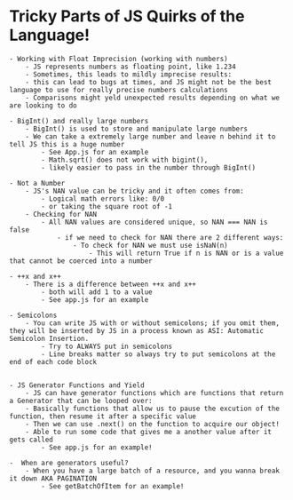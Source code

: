 # Tricky Parts of JS Quirks of the Language!
    - Working with Float Imprecision (working with numbers)
        - JS represents numbers as floating point, like 1.234
        - Sometimes, this leads to mildly imprecise results: 
        - this can lead to bugs at times, and JS might not be the best language to use for really precise numbers calculations
        - Comparisons might yeld unexpected results depending on what we are looking to do

    - BigInt() and really large numbers
        - BigInt() is used to store and manipulate large numbers
        - We can take a extremely large number and leave n behind it to tell JS this is a huge number
            - See App.js for an example
            - Math.sqrt() does not work with bigint(), 
            - likely easier to pass in the number through BigInt()

    - Not a Number
        - JS's NAN value can be tricky and it often comes from: 
            - Logical math errors like: 0/0
            - or taking the square root of -1
        - Checking for NAN
            - All NAN values are considered unique, so NAN === NAN is false
                - if we need to check for NAN there are 2 different ways: 
                    - To check for NAN we must use isNaN(n) 
                        - This will return True if n is NAN or is a value that cannot be coerced into a number

    - ++x and x++
        - There is a difference between ++x and x++
            - both will add 1 to a value
            - See app.js for an example

    - Semicolons
        - You can write JS with or without semicolons; if you omit them, they will be inserted by JS in a process known as ASI: Automatic Semicolon Insertion. 
            - Try to ALWAYS put in semicolons
            - Line breaks matter so always try to put semicolons at the end of each code block


    - JS Generator Functions and Yield
        - JS can have generator functions which are functions that return a Generator that can be looped over: 
        - Basically functions that allow us to pause the excution of the function, then resume it after a specific value 
        - Then we can use .next() on the function to acquire our object!
        - Able to run some code that gives me a another value after it gets called
            - See app.js for an example!

    -  When are generators useful? 
        - When you have a large batch of a resource, and you wanna break it down AKA PAGINATION
            - See getBatchOfItem for an example!